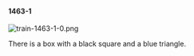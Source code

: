 #### 1463-1
![train-1463-1-0.png](https://github.com/lil-lab/nlvr/raw/master/nlvr/train/images/47/train-1463-1-0.png "train-1463-1-0.png")

There is a box with a black square and a blue triangle.